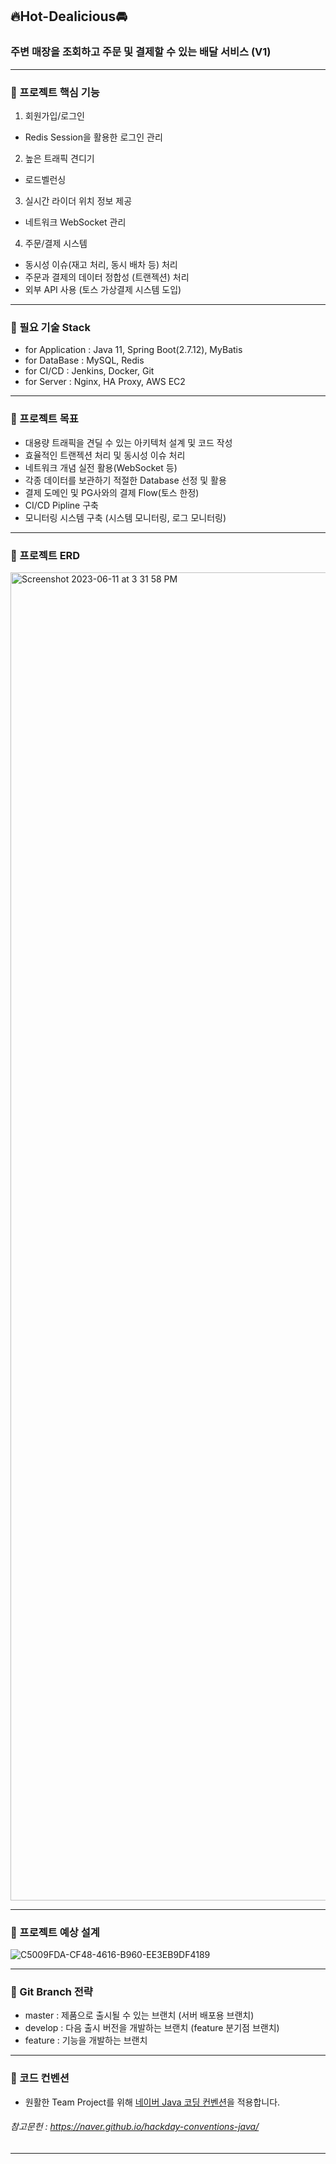 ## 🔥Hot-Dealicious🚘

### 주변 매장을 조회하고 주문 및 결제할 수 있는 배달 서비스 (V1)

----------

### 🌱 프로젝트 핵심 기능

1) 회원가입/로그인

- Redis Session을 활용한 로그인 관리

2) 높은 트래픽 견디기

- 로드벨런싱

3) 실시간 라이더 위치 정보 제공

- 네트워크 WebSocket 관리

4) 주문/결제 시스템

- 동시성 이슈(재고 처리, 동시 배차 등) 처리
- 주문과 결제의 데이터 정합성 (트랜젝션) 처리
- 외부 API 사용 (토스 가상결제 시스템 도입)

----------

### 🌱 필요 기술 Stack

- for Application : Java 11, Spring Boot(2.7.12), MyBatis
- for DataBase : MySQL, Redis
- for CI/CD : Jenkins, Docker, Git
- for Server : Nginx, HA Proxy, AWS EC2

----------

### 🌱 프로젝트 목표

- 대용량 트래픽을 견딜 수 있는 아키텍처 설계 및 코드 작성
- 효율적인 트랜젝션 처리 및 동시성 이슈 처리
- 네트워크 개념 실전 활용(WebSocket 등)
- 각종 데이터를 보관하기 적절한 Database 선정 및 활용
- 결제 도메인 및 PG사와의 결제 Flow(토스 한정)
- CI/CD Pipline 구축
- 모니터링 시스템 구축 (시스템 모니터링, 로그 모니터링)

----------

### 🌱 프로젝트 ERD

<img width="2125" alt="Screenshot 2023-06-11 at 3 31 58 PM" src="https://wkblog-images.s3.ap-northeast-2.amazonaws.com/hot-dealicious/DB-modeling.png">

----------

### 🌱 프로젝트 예상 설계

![C5009FDA-CF48-4616-B960-EE3EB9DF4189](https://wkblog-images.s3.ap-northeast-2.amazonaws.com/hot-dealicious/Project+Architecture.jpeg)

----------

### 🌱 Git Branch 전략

- master : 제품으로 출시될 수 있는 브랜치 (서버 배포용 브랜치) <br />
- develop : 다음 출시 버전을 개발하는 브랜치 (feature 분기점 브랜치) <br />
- feature : 기능을 개발하는 브랜치 <br />

----------

### 🌱 코드 컨벤션

- 원활한 Team Project를 위해 [네이버 Java 코딩 컨벤션](https://naver.github.io/hackday-conventions-java/)을 적용합니다.

###### 참고문헌 : https://naver.github.io/hackday-conventions-java/

----------

